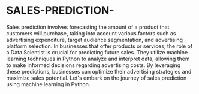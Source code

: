 # SALES-PREDICTION-
Sales prediction involves forecasting the amount of a product that customers will purchase, taking into account various factors such as advertising expenditure, target audience segmentation, and advertising platform selection. In businesses that offer products or services, the role of a Data Scientist is crucial for predicting future sales. 
They utilize machine learning techniques in Python to analyze and interpret data, allowing
them to make informed decisions regarding advertising costs. By
leveraging these predictions, businesses can optimize their
advertising strategies and maximize sales potential. Let's embark on the journey of sales prediction using machine learning in Python.
